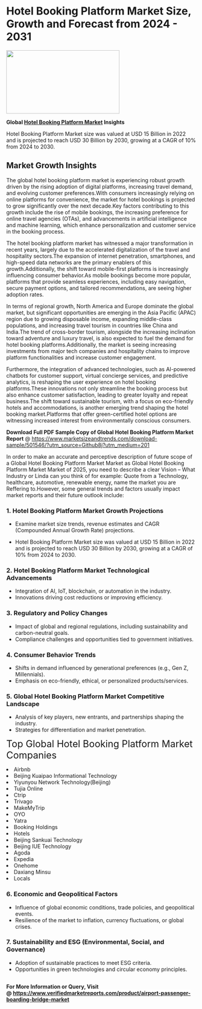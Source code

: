 <H1>Hotel Booking Platform Market Size, Growth and Forecast from 2024 - 2031</H1><img class="aligncenter size-medium wp-image-584254" src="https://thirdeyenews.in/wp-content/uploads/2024/09/Global-Market-Research-300x168.jpeg" alt="" width="300" height="168" /><p><strong>Global&nbsp;<a href="https://www.marketsizeandtrends.com/download-sample/501546/?utm_source=Github8j?utm_medium=201">Hotel Booking Platform Market</a> Insights</strong></p><p>Hotel Booking Platform Market size was valued at USD 15 Billion in 2022 and is projected to reach USD 30 Billion by 2030, growing at a CAGR of 10% from 2024 to 2030.</p><p><h2>Market Growth Insights</h2> <p>The global hotel booking platform market is experiencing robust growth driven by the rising adoption of digital platforms, increasing travel demand, and evolving customer preferences.With consumers increasingly relying on online platforms for convenience, the market for hotel bookings is projected to grow significantly over the next decade.Key factors contributing to this growth include the rise of mobile bookings, the increasing preference for online travel agencies (OTAs), and advancements in artificial intelligence and machine learning, which enhance personalization and customer service in the booking process.</p> <p>The hotel booking platform market has witnessed a major transformation in recent years, largely due to the accelerated digitalization of the travel and hospitality sectors.The expansion of internet penetration, smartphones, and high-speed data networks are the primary enablers of this growth.Additionally, the shift toward mobile-first platforms is increasingly influencing consumer behavior.As mobile bookings become more popular, platforms that provide seamless experiences, including easy navigation, secure payment options, and tailored recommendations, are seeing higher adoption rates.</p> <p>In terms of regional growth, North America and Europe dominate the global market, but significant opportunities are emerging in the Asia Pacific (APAC) region due to growing disposable income, expanding middle-class populations, and increasing travel tourism in countries like China and India.The trend of cross-border tourism, alongside the increasing inclination toward adventure and luxury travel, is also expected to fuel the demand for hotel booking platforms.Additionally, the market is seeing increasing investments from major tech companies and hospitality chains to improve platform functionalities and increase customer engagement.</p> <p>Furthermore, the integration of advanced technologies, such as AI-powered chatbots for customer support, virtual concierge services, and predictive analytics, is reshaping the user experience on hotel booking platforms.These innovations not only streamline the booking process but also enhance customer satisfaction, leading to greater loyalty and repeat business.The shift toward sustainable tourism, with a focus on eco-friendly hotels and accommodations, is another emerging trend shaping the hotel booking market.Platforms that offer green-certified hotel options are witnessing increased interest from environmentally conscious consumers.</p> <p><span class=""><strong>Download Full PDF Sample Copy of Global Hotel Booking Platform Market Report</strong> @ <a href="https://www.marketsizeandtrends.com/download-sample/501546/?utm_source=Github8j?utm_medium=201" target="_blank">https://www.marketsizeandtrends.com/download-sample/501546/?utm_source=Github8j?utm_medium=201</a></span></p><p>In order to make an accurate and perceptive description of future scope of a Global&nbsp;Hotel Booking Platform Market Market as Global&nbsp;Hotel Booking Platform Market Market of 2025, you need to describe a clear Vision &ndash; What Industry or Linda can you think of for example: Quote from a Technology, healthcare, automotive, renewable energy, name the market you are Reffering to.However, some general trends and factors usually impact market reports and their future outlook include:</p><h3>1.&nbsp;<strong>Hotel Booking Platform Market Growth Projections</strong></h3><ul><li>Examine market size trends, revenue estimates and CAGR (Compounded Annual Growth Rate) projections.</li><li><p>Hotel Booking Platform Market size was valued at USD 15 Billion in 2022 and is projected to reach USD 30 Billion by 2030, growing at a CAGR of 10% from 2024 to 2030.</p></li></ul><h3>2.&nbsp;<strong>Hotel Booking Platform Market Technological Advancements</strong></h3><ul><li>Integration of AI, IoT, blockchain, or automation in the industry.</li><li>Innovations driving cost reductions or improving efficiency.</li></ul><h3>3.&nbsp;<strong>Regulatory and Policy Changes</strong></h3><ul><li>Impact of global and regional regulations, including sustainability and carbon-neutral goals.</li><li>Compliance challenges and opportunities tied to government initiatives.</li></ul><h3>4.&nbsp;<strong>Consumer Behavior Trends</strong></h3><ul><li>Shifts in demand influenced by generational preferences (e.g., Gen Z, Millennials).</li><li>Emphasis on eco-friendly, ethical, or personalized products/services.</li></ul><h3>5.&nbsp;<strong>Global Hotel Booking Platform Market Competitive Landscape</strong></h3><ul><li>Analysis of key players, new entrants, and partnerships shaping the industry.</li><li>Strategies for differentiation and market penetration.</li></ul><p data-pm-slice="1 1 []"><span style="color: inherit; font-family: inherit; font-size: 25px;">Top Global Hotel Booking Platform Market Companies</span></p><div class="" data-test-id=""><p><li>Airbnb</li><li> Beijing Kuaipao Informational Technology</li><li> Yiyunyou Network Technology(Beijing)</li><li> Tujia Online</li><li> Ctrip</li><li> Trivago</li><li> MakeMyTrip</li><li> OYO</li><li> Yatra</li><li> Booking Holdings</li><li> Hotels</li><li> Beijing Sankuai Technology</li><li> Beijing IUE Technology</li><li> Agoda</li><li> Expedia</li><li> Onehome</li><li> Daxiang Minsu</li><li> Locals</li></p></div><h3>6.&nbsp;<strong>Economic and Geopolitical Factors</strong></h3><ul><li>Influence of global economic conditions, trade policies, and geopolitical events.</li><li>Resilience of the market to inflation, currency fluctuations, or global crises.</li></ul><h3>7.&nbsp;<strong>Sustainability and ESG (Environmental, Social, and Governance)</strong></h3><ul><li>Adoption of sustainable practices to meet ESG criteria.</li><li>Opportunities in green technologies and circular economy principles.</li></ul><h2><strong style="font-size: 14px;">For More Information or Query, Visit @&nbsp;</strong><a style="background-color: #ffffff; font-size: 14px;" href="https://www.marketsizeandtrends.com/report/hotel-booking-platform-market/" target="_blank">https://www.verifiedmarketreports.com/product/airport-passenger-boarding-bridge-market</a></h2>
